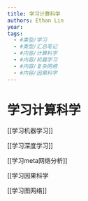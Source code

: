```yaml
---
title: 学习计算科学
authors: Ethan Lin
year:
tags:
  - #类型/学习 
  - #类型/汇总笔记  
  - #内容/计算科学 
  - #内容/机器学习 
  - #内容/复杂网络 
  - #内容/因果科学 
---
```



# 学习计算科学





[[学习机器学习]]

[[学习深度学习]]

[[学习meta网络分析]]

[[学习因果科学

[[学习图网络]]



